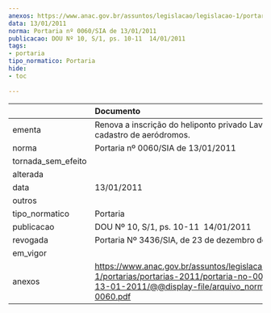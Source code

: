 ```yaml
---
anexos: https://www.anac.gov.br/assuntos/legislacao/legislacao-1/portarias/portarias-2011/portaria-no-0060-sia-de-13-01-2011/@@display-file/arquivo_norma/PA2011-0060.pdf
data: 13/01/2011
norma: Portaria nº 0060/SIA de 13/01/2011
publicacao: DOU Nº 10, S/1, ps. 10-11  14/01/2011
tags:
- portaria
tipo_normatico: Portaria
hide: 
- toc 
 
---
```


|                    | Documento                                                                                                                                                         |
|:-------------------|:------------------------------------------------------------------------------------------------------------------------------------------------------------------|
| ementa             | Renova a inscrição do heliponto privado Lavalpa (SP) no cadastro de aeródromos.                                                                                   |
| norma              | Portaria nº 0060/SIA de 13/01/2011                                                                                                                                |
| tornada_sem_efeito |                                                                                                                                                                   |
| alterada           |                                                                                                                                                                   |
| data               | 13/01/2011                                                                                                                                                        |
| outros             |                                                                                                                                                                   |
| tipo_normatico     | Portaria                                                                                                                                                          |
| publicacao         | DOU Nº 10, S/1, ps. 10-11  14/01/2011                                                                                                                             |
| revogada           | Portaria Nº 3436/SIA, de 23 de dezembro de 2015                                                                                                                   |
| em_vigor           |                                                                                                                                                                   |
| anexos             | https://www.anac.gov.br/assuntos/legislacao/legislacao-1/portarias/portarias-2011/portaria-no-0060-sia-de-13-01-2011/@@display-file/arquivo_norma/PA2011-0060.pdf |